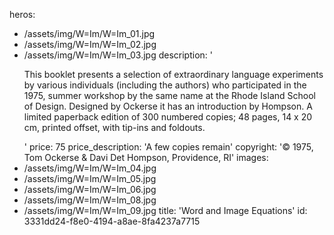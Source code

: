 heros:
  - /assets/img/W=Im/W=Im_01.jpg
  - /assets/img/W=Im/W=Im_02.jpg
  - /assets/img/W=Im/W=Im_03.jpg
description: '<p>This booklet presents a selection of extraordinary language experiments by various individuals (including the authors) who participated in the 1975, summer workshop by the same name at the Rhode Island School of Design. Designed by Ockerse it has an introduction by Hompson. A limited paperback edition of 300 numbered copies; 48 pages, 14 x 20 cm, printed offset, with tip-ins and foldouts.<br></p>'
price: 75
price_description: 'A few copies remain'
copyright: '© 1975, Tom Ockerse & Davi Det Hompson, Providence, RI'
images:
  - /assets/img/W=Im/W=Im_04.jpg
  - /assets/img/W=Im/W=Im_05.jpg
  - /assets/img/W=Im/W=Im_06.jpg
  - /assets/img/W=Im/W=Im_08.jpg
  - /assets/img/W=Im/W=Im_09.jpg
title: 'Word and Image Equations'
id: 3331dd24-f8e0-4194-a8ae-8fa4237a7715
